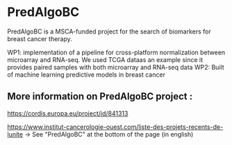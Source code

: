 # PredAlgoBC

PredAlgoBC is a MSCA-funded project for the search of biomarkers for breast cancer therapy.

WP1: implementation of a pipeline for cross-platform normalization between microarray and RNA-seq. We used TCGA dataas an example since it provides paired samples with both microarray and RNA-seq data
WP2:	Built of machine learning predictive models in breast cancer

More information on PredAlgoBC project :
---------------------------------------

https://cordis.europa.eu/project/id/841313

https://www.institut-cancerologie-ouest.com/liste-des-projets-recents-de-lunite  -> See "PredAlgoBC" at the bottom of the page (in english)
